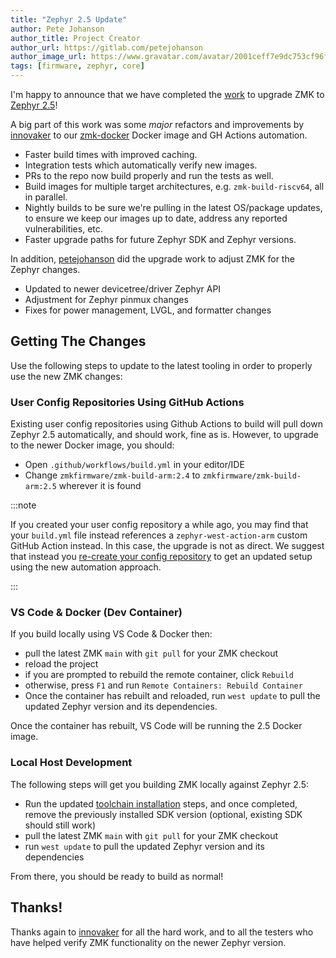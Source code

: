```yaml
---
title: "Zephyr 2.5 Update"
author: Pete Johanson
author_title: Project Creator
author_url: https://gitlab.com/petejohanson
author_image_url: https://www.gravatar.com/avatar/2001ceff7e9dc753cf96fcb2e6f41110
tags: [firmware, zephyr, core]
---
```


I'm happy to announce that we have completed the [work](https://github.com/zmkfirmware/zmk/pull/736/) to upgrade ZMK to [Zephyr 2.5](https://docs.zephyrproject.org/2.5.0/releases/release-notes-2.5.html)!

A big part of this work was some _major_ refactors and improvements by [innovaker] to our [zmk-docker](https://github.com/zmkfirmware/zmk-docker/) Docker image and GH Actions automation.

- Faster build times with improved caching.
- Integration tests which automatically verify new images.
- PRs to the repo now build properly and run the tests as well.
- Build images for multiple target architectures, e.g. `zmk-build-riscv64`, all in parallel.
- Nightly builds to be sure we're pulling in the latest OS/package updates, to ensure we keep our images up to date, address any reported vulnerabilities, etc.
- Faster upgrade paths for future Zephyr SDK and Zephyr versions.

In addition, [petejohanson] did the upgrade work to adjust ZMK for the Zephyr changes.

- Updated to newer devicetree/driver Zephyr API
- Adjustment for Zephyr pinmux changes
- Fixes for power management, LVGL, and formatter changes

## Getting The Changes

Use the following steps to update to the latest tooling in order to properly use the new ZMK changes:

### User Config Repositories Using GitHub Actions

Existing user config repositories using Github Actions to build will pull down Zephyr 2.5 automatically,
and should work, fine as is. However, to upgrade to the newer Docker image, you should:

- Open `.github/workflows/build.yml` in your editor/IDE
- Change `zmkfirmware/zmk-build-arm:2.4` to `zmkfirmware/zmk-build-arm:2.5` wherever it is found

:::note

If you created your user config repository a while ago, you may find that your `build.yml` file instead references
a `zephyr-west-action-arm` custom GitHub Action instead. In this case, the upgrade is not as direct. We suggest that
instead you [re-create your config repository](/docs/user-setup) to get an updated setup using the new automation
approach.

:::

### VS Code & Docker (Dev Container)

If you build locally using VS Code & Docker then:

- pull the latest ZMK `main` with `git pull` for your ZMK checkout
- reload the project
- if you are prompted to rebuild the remote container, click `Rebuild`
- otherwise, press `F1` and run `Remote Containers: Rebuild Container`
- Once the container has rebuilt and reloaded, run `west update` to pull the updated Zephyr version and its dependencies.

Once the container has rebuilt, VS Code will be running the 2.5 Docker image.

### Local Host Development

The following steps will get you building ZMK locally against Zephyr 2.5:

- Run the updated [toolchain installation](/docs/development/setup) steps, and once completed, remove the previously installed SDK version (optional, existing SDK should still work)
- pull the latest ZMK `main` with `git pull` for your ZMK checkout
- run `west update` to pull the updated Zephyr version and its dependencies

From there, you should be ready to build as normal!

## Thanks!

Thanks again to [innovaker] for all the hard work, and to all the testers who have helped verify ZMK functionality on the newer Zephyr version.

[petejohanson]: https://github.com/petejohanson
[innovaker]: https://github.com/innovaker
